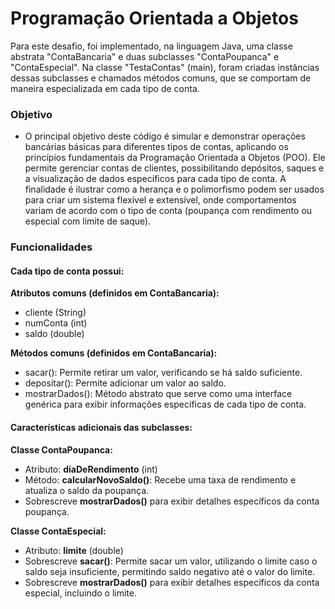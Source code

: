 # Programação Orientada a Objetos
Para este desafio, foi implementado, na linguagem Java, uma classe abstrata "ContaBancaria" e duas subclasses "ContaPoupanca" e "ContaEspecial". Na classe "TestaContas" (main), foram criadas instâncias dessas subclasses e chamados métodos comuns, que se comportam de maneira especializada em cada tipo de conta.

### Objetivo
- O principal objetivo deste código é simular e demonstrar operações bancárias básicas para diferentes tipos de contas, aplicando os princípios fundamentais da Programação Orientada a Objetos (POO). Ele permite gerenciar contas de clientes, possibilitando depósitos, saques e a visualização de dados específicos para cada tipo de conta. A finalidade é ilustrar como a herança e o polimorfismo podem ser usados para criar um sistema flexível e extensível, onde comportamentos variam de acordo com o tipo de conta (poupança com rendimento ou especial com limite de saque).

### Funcionalidades

#### Cada tipo de conta possui:

**Atributos comuns (definidos em ContaBancaria):**
- cliente (String)
- numConta (int)
- saldo (double)

**Métodos comuns (definidos em ContaBancaria):**
- sacar(): Permite retirar um valor, verificando se há saldo suficiente.
- depositar(): Permite adicionar um valor ao saldo.
- mostrarDados(): Método abstrato que serve como uma interface genérica para exibir informações específicas de cada tipo de conta.

#### Características adicionais das subclasses:

**Classe ContaPoupanca:**
- Atributo: **diaDeRendimento** (int)
- Método: **calcularNovoSaldo()**: Recebe uma taxa de rendimento e atualiza o saldo da poupança.
- Sobrescreve **mostrarDados()** para exibir detalhes específicos da conta poupança.

**Classe ContaEspecial:**
- Atributo: **limite** (double)
- Sobrescreve **sacar()**: Permite sacar um valor, utilizando o limite caso o saldo seja insuficiente, permitindo saldo negativo até o valor do limite.
- Sobrescreve **mostrarDados()** para exibir detalhes específicos da conta especial, incluindo o limite.



